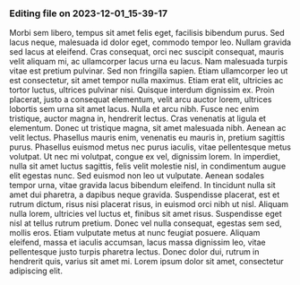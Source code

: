 

### Editing file on 2023-12-01_15-39-17

Morbi sem libero, tempus sit amet felis eget, facilisis bibendum purus. Sed lacus neque, malesuada id dolor eget, commodo tempor leo. Nullam gravida sed lacus at eleifend. Cras consequat, orci nec suscipit consequat, mauris velit aliquam mi, ac ullamcorper lacus urna eu lacus. Nam malesuada turpis vitae est pretium pulvinar. Sed non fringilla sapien. Etiam ullamcorper leo ut est consectetur, sit amet tempor nulla maximus. Etiam erat elit, ultricies ac tortor luctus, ultrices pulvinar nisi. Quisque interdum dignissim ex. Proin placerat, justo a consequat elementum, velit arcu auctor lorem, ultrices lobortis sem urna sit amet lacus.
Nulla et arcu nibh. Fusce nec enim tristique, auctor magna in, hendrerit lectus. Cras venenatis at ligula et elementum. Donec ut tristique magna, sit amet malesuada nibh. Aenean ac velit lectus. Phasellus mauris enim, venenatis eu mauris in, pretium sagittis purus. Phasellus euismod metus nec purus iaculis, vitae pellentesque metus volutpat. Ut nec mi volutpat, congue ex vel, dignissim lorem.
In imperdiet, nulla sit amet luctus sagittis, felis velit molestie nisl, in condimentum augue elit egestas nunc. Sed euismod non leo ut vulputate. Aenean sodales tempor urna, vitae gravida lacus bibendum eleifend. In tincidunt nulla sit amet dui pharetra, a dapibus neque gravida. Suspendisse placerat, est et rutrum dictum, risus nisi placerat risus, in euismod orci nibh ut nisl. Aliquam nulla lorem, ultricies vel luctus et, finibus sit amet risus. Suspendisse eget nisl at tellus rutrum pretium. Donec vel nulla consequat, egestas sem sed, mollis eros. Etiam vulputate metus at nunc feugiat posuere. Aliquam eleifend, massa et iaculis accumsan, lacus massa dignissim leo, vitae pellentesque justo turpis pharetra lectus. Donec dolor dui, rutrum in hendrerit quis, varius sit amet mi. Lorem ipsum dolor sit amet, consectetur adipiscing elit.


